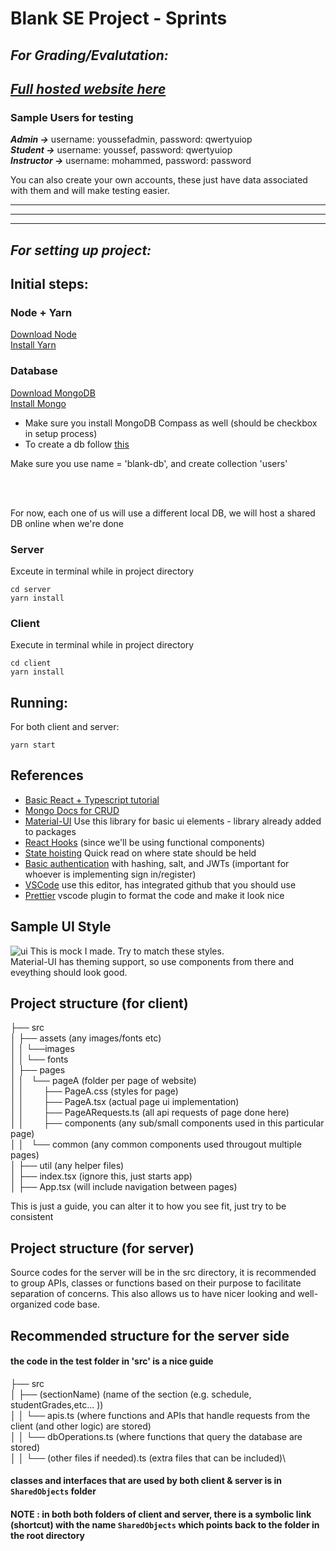 # Blank SE Project - Sprints

## **_For Grading/Evalutation:_**

## [**_Full hosted website here_**](https://blank-giu-client.herokuapp.com/)

### Sample Users for testing

**_Admin ->_** username: youssefadmin, password: qwertyuiop  
**_Student ->_** username: youssef, password: qwertyuiop  
**_Instructor ->_** username: mohammed, password: password

You can also create your own accounts, these just have data associated with them and will make testing easier.

---

---

---

## **_For setting up project:_**

## Initial steps:

### Node + Yarn

[Download Node](https://nodejs.org/en/download/)  
[Install Yarn](https://classic.yarnpkg.com/en/docs/install/#windows-stable)

### Database

[Download MongoDB](https://www.mongodb.com/try/download/community?tck=docs_server)  
[Install Mongo](https://docs.mongodb.com/manual/administration/install-community/)

- Make sure you install MongoDB Compass as well (should be checkbox in setup process)
- To create a db follow [this](https://streamable.com/ql4ee6)

Make sure you use name = 'blank-db', and create collection 'users'  
&nbsp;

&nbsp;

For now, each one of us will use a different local DB, we will host a shared DB online when we're done

### Server

Exceute in terminal while in project directory

```
cd server
yarn install
```

### Client

Execute in terminal while in project directory

```
cd client
yarn install
```

## Running:

For both client and server:

```
yarn start
```

## References

- [Basic React + Typescript tutorial](https://www.youtube.com/watch?v=Z5iWr6Srsj8&ab_channel=BenAwad)
- [Mongo Docs for CRUD](https://docs.mongodb.com/drivers/node/current/fundamentals/crud/)
- [Material-UI](https://material-ui.com/components/buttons/) Use this library for basic ui elements - library already added to packages
- [React Hooks](https://reactjs.org/docs/hooks-intro.html) (since we'll be using functional components)
- [State hoisting](https://reactjs.org/docs/lifting-state-up.html) Quick read on where state should be held
- [Basic authentication](https://dev.to/eidorianavi/authentication-and-jwt-in-node-js-4i13) with hashing, salt, and JWTs (important for whoever is implementing sign in/register)
- [VSCode](https://code.visualstudio.com/) use this editor, has integrated github that you should use
- [Prettier](https://marketplace.visualstudio.com/items?itemName=esbenp.prettier-vscode) vscode plugin to format the code and make it look nice

## Sample UI Style

![ui](https://i.imgur.com/YWTIfOm.png)
This is mock I made. Try to match these styles.  
Material-UI has theming support, so use components from there and eveything should look good.

## Project structure (for client)

├── src  
│ ├── assets (any images/fonts etc)  
│ │ └──images  
│ │ └── fonts  
│ ├── pages  
│ │&nbsp;&nbsp; └── pageA (folder per page of website)  
│ │&nbsp;&nbsp;&nbsp;&nbsp;&nbsp;&nbsp;&nbsp;&nbsp;├── PageA.css (styles for page)  
│ │&nbsp;&nbsp;&nbsp;&nbsp;&nbsp;&nbsp;&nbsp;&nbsp;├── PageA.tsx (actual page ui implementation)  
│ │&nbsp;&nbsp;&nbsp;&nbsp;&nbsp;&nbsp;&nbsp;&nbsp;├── PageARequests.ts (all api requests of page done here)  
│ │&nbsp;&nbsp;&nbsp;&nbsp;&nbsp;&nbsp;&nbsp;&nbsp;├── components (any sub/small components used in this particular page)  
│ │&nbsp;&nbsp; └── common (any common components used througout multiple pages)  
│ ├── util (any helper files)  
│ ├── index.tsx (ignore this, just starts app)  
│ ├── App.tsx (will include navigation between pages)

This is just a guide, you can alter it to how you see fit, just try to be consistent

## Project structure (for server)

Source codes for the server will be in the src directory,
it is recommended to group APIs, classes or functions based
on their purpose to facilitate separation of concerns. This also
allows us to have nicer looking and well-organized code base.

## Recommended structure for the server side

#### the code in the test folder in 'src' is a nice guide

├── src\
│ ├── (sectionName) (name of the section (e.g. schedule, studentGrades,etc... ))\
│ │ └── apis.ts (where functions and APIs that handle requests from the client (and other logic) are stored)\
│ │ └── dbOperations.ts (where functions that query the database are stored)\
│ │ └── (other files if needed).ts (extra files that can be included)\

#### classes and interfaces that are used by both client & server is in `SharedObjects` folder

#### NOTE : in both both folders of client and server, there is a symbolic link (shortcut) with the name `SharedObjects` which points back to the folder in the root directory
